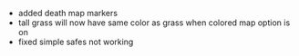 - added death map markers
- tall grass will now have same color as grass when colored map option is on
- fixed simple safes not working